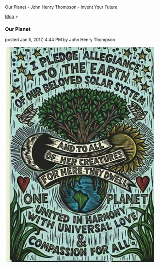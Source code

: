 Our Planet - John Henry Thompson - Invent Your Future   
    

[Blog](../z-blog-1.md)‎ > ‎

### Our Planet

posted Jan 5, 2017, 4:44 PM by John Henry Thompson

[![](../_/rsrc/1483663451431/z-blog-1/ourplanet/planet-pledge.png)](http://www.johnhenrythompson.com/z-blog-1/ourplanet/planet-pledge.png?attredirects=0)

  

